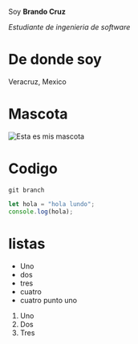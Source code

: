 Soy **Brando Cruz**

_Estudiante de ingenieria de software_

# De donde soy
Veracruz, Mexico

# Mascota
![Esta es mis mascota](imagenes/perro.jpg)

# Codigo 
`git branch` 
```javascript
let hola = "hola lundo";
console.log(hola);
```

# listas

- Uno 
- dos
- tres
- cuatro
-  cuatro punto uno

1. Uno
1. Dos 
1. Tres